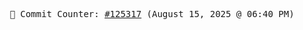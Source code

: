 <p align="center">
    <samp>
        📮 Commit Counter: <a href="https://github.com/Javascript-void0/Javascript-void0/commits/main">#125317</a> (August 15, 2025 @ 06:40 PM)
    </samp>
</p>